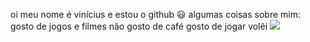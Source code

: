 oi meu nome é vinícius e estou o github 😃
algumas coisas sobre mim:
gosto de jogos e filmes 
não gosto de café 
gosto de jogar volêi
![](https://media0.giphy.com/media/fUQ4rhUZJYiQsas6WD/200.webp?cid=82a1493bz6fxxp28p5ley2zyr50lnm35epq0f2ek7n509fm0&ep=v1_gifs_trending&rid=200.webp&ct=g)
